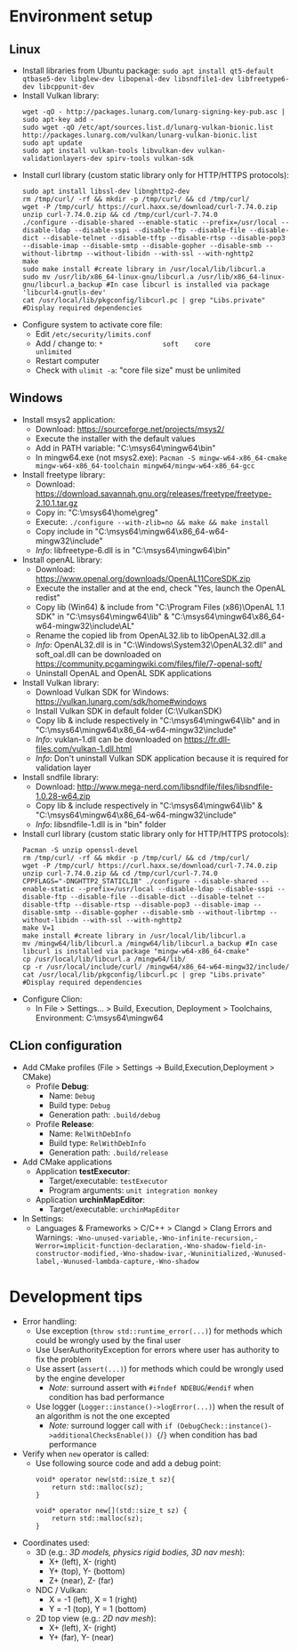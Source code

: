 # Environment setup 
## Linux
* Install libraries from Ubuntu package: `sudo apt install qt5-default qtbase5-dev libglew-dev libopenal-dev libsndfile1-dev libfreetype6-dev libcppunit-dev`
* Install Vulkan library:
  ```
  wget -qO - http://packages.lunarg.com/lunarg-signing-key-pub.asc | sudo apt-key add -
  sudo wget -qO /etc/apt/sources.list.d/lunarg-vulkan-bionic.list http://packages.lunarg.com/vulkan/lunarg-vulkan-bionic.list
  sudo apt update
  sudo apt install vulkan-tools libvulkan-dev vulkan-validationlayers-dev spirv-tools vulkan-sdk
  ```
* Install curl library (custom static library only for HTTP/HTTPS protocols):
  ```
  sudo apt install libssl-dev libnghttp2-dev
  rm /tmp/curl/ -rf && mkdir -p /tmp/curl/ && cd /tmp/curl/
  wget -P /tmp/curl/ https://curl.haxx.se/download/curl-7.74.0.zip
  unzip curl-7.74.0.zip && cd /tmp/curl/curl-7.74.0
  ./configure --disable-shared --enable-static --prefix=/usr/local --disable-ldap --disable-sspi --disable-ftp --disable-file --disable-dict --disable-telnet --disable-tftp --disable-rtsp --disable-pop3 --disable-imap --disable-smtp --disable-gopher --disable-smb --without-librtmp --without-libidn --with-ssl --with-nghttp2
  make
  sudo make install #create library in /usr/local/lib/libcurl.a
  sudo mv /usr/lib/x86_64-linux-gnu/libcurl.a /usr/lib/x86_64-linux-gnu/libcurl.a_backup #In case libcurl is installed via package 'libcurl4-gnutls-dev'
  cat /usr/local/lib/pkgconfig/libcurl.pc | grep "Libs.private" #Display required dependencies
  ```
* Configure system to activate core file:
  * Edit `/etc/security/limits.conf`
  * Add / change to: `*               soft    core            unlimited`
  * Restart computer
  * Check with `ulimit -a`: "core file size" must be unlimited

## Windows
* Install msys2 application:
  * Download: https://sourceforge.net/projects/msys2/
  * Execute the installer with the default values
  * Add in PATH variable: "C:\msys64\mingw64\bin"
  * In mingw64.exe (not msys2.exe): `Pacman -S mingw-w64-x86_64-cmake mingw-w64-x86_64-toolchain mingw64/mingw-w64-x86_64-gcc`
* Install freetype library:
  * Download: https://download.savannah.gnu.org/releases/freetype/freetype-2.10.1.tar.gz
  * Copy in: "C:\msys64\home\greg"
  * Execute: `./configure --with-zlib=no && make && make install`
  * Copy include in "C:\msys64\mingw64\x86_64-w64-mingw32\include"
  * *Info*: libfreetype-6.dll is in "C:\msys64\mingw64\bin"
* Install openAL library:
  * Download: https://www.openal.org/downloads/OpenAL11CoreSDK.zip
  * Execute the installer and at the end, check "Yes, launch the OpenAL redist"
  * Copy lib (Win64) & include from "C:\Program Files (x86)\OpenAL 1.1 SDK" in "C:\msys64\mingw64\lib" & "C:\msys64\mingw64\x86_64-w64-mingw32\include\AL"
  * Rename the copied lib from OpenAL32.lib to libOpenAL32.dll.a
  * *Info*: OpenAL32.dll is in "C:\Windows\System32\OpenAL32.dll" and soft_oal.dll can be downloaded on https://community.pcgamingwiki.com/files/file/7-openal-soft/
  * Uninstall OpenAL and OpenAL SDK applications
* Install Vulkan library:
  * Download Vulkan SDK for Windows: https://vulkan.lunarg.com/sdk/home#windows
  * Install Vulkan SDK in default folder (C:\VulkanSDK)
  * Copy lib & include respectively in "C:\msys64\mingw64\lib" and in "C:\msys64\mingw64\x86_64-w64-mingw32\include"
  * *Info*: vuklan-1.dll can be downloaded on https://fr.dll-files.com/vulkan-1.dll.html
  * *Info*: Don't uninstall Vulkan SDK application because it is required for validation layer  
* Install sndfile library:
  * Download: http://www.mega-nerd.com/libsndfile/files/libsndfile-1.0.28-w64.zip
  * Copy lib & include respectively in "C:\msys64\mingw64\lib" & "C:\msys64\mingw64\x86_64-w64-mingw32\include"
  * *Info*: libsndfile-1.dll is in "bin\" folder
* Install curl library (custom static library only for HTTP/HTTPS protocols):
  ```
  Pacman -S unzip openssl-devel
  rm /tmp/curl/ -rf && mkdir -p /tmp/curl/ && cd /tmp/curl/
  wget -P /tmp/curl/ https://curl.haxx.se/download/curl-7.74.0.zip
  unzip curl-7.74.0.zip && cd /tmp/curl/curl-7.74.0
  CPPFLAGS="-DNGHTTP2_STATICLIB" ./configure --disable-shared --enable-static --prefix=/usr/local --disable-ldap --disable-sspi --disable-ftp --disable-file --disable-dict --disable-telnet --disable-tftp --disable-rtsp --disable-pop3 --disable-imap --disable-smtp --disable-gopher --disable-smb --without-librtmp --without-libidn --with-ssl --with-nghttp2
  make V=1
  make install #create library in /usr/local/lib/libcurl.a
  mv /mingw64/lib/libcurl.a /mingw64/lib/libcurl.a_backup #In case libcurl is installed via package "mingw-w64-x86_64-cmake"
  cp /usr/local/lib/libcurl.a /mingw64/lib/
  cp -r /usr/local/include/curl/ /mingw64/x86_64-w64-mingw32/include/
  cat /usr/local/lib/pkgconfig/libcurl.pc | grep "Libs.private" #Display required dependencies
  ```
* Configure Clion:
  * In File > Settings... > Build, Execution, Deployment > Toolchains, Environment: C:\msys64\mingw64

## CLion configuration
* Add CMake profiles (File > Settings -> Build,Execution,Deployment > CMake)
  * Profile **Debug**:
    * Name: `Debug`
    * Build type: `Debug`
    * Generation path: `.build/debug`
  * Profile **Release**:
    * Name: `RelWithDebInfo`
    * Build type: `RelWithDebInfo`
    * Generation path: `.build/release`
* Add CMake applications
  * Application **testExecutor**:
    * Target/executable: `testExecutor`
    * Program arguments: `unit integration monkey`
  * Application **urchinMapEditor**:
    * Target/executable: `urchinMapEditor`
* In Settings:
  * Languages & Frameworks > C/C++ > Clangd > Clang Errors and Warnings: `-Wno-unused-variable,-Wno-infinite-recursion,-Werror=implicit-function-declaration,-Wno-shadow-field-in-constructor-modified,-Wno-shadow-ivar,-Wuninitialized,-Wunused-label,-Wunused-lambda-capture,-Wno-shadow`

# Development tips
* Error handling:
  * Use exception (`throw std::runtime_error(...)`) for methods which could be wrongly used by the final user
  * Use UserAuthorityException for errors where user has authority to fix the problem
  * Use assert (`assert(...)`) for methods which could be wrongly used by the engine developer
    * *Note:* surround assert with `#ifndef NDEBUG`/`#endif` when condition has bad performance
  * Use logger (`Logger::instance()->logError(...)`) when the result of an algorithm is not the one excepted
    * *Note:* surround logger call with `if (DebugCheck::instance()->additionalChecksEnable()) {`/`}` when condition has bad performance
* Verify when `new` operator is called:
  * Use following source code and add a debug point:
      ```
      void* operator new(std::size_t sz){
          return std::malloc(sz);
      }

      void* operator new[](std::size_t sz) {
          return std::malloc(sz);
      }
      ```
* Coordinates used:
  * 3D (e.g.: *3D models, physics rigid bodies, 3D nav mesh*):
    - X+ (left), X- (right)
    - Y+ (top), Y- (bottom)
    - Z+ (near), Z- (far)
  * NDC / Vulkan:
    - X = -1 (left), X = 1 (right)
    - Y = -1 (top), Y = 1 (bottom)
  * 2D top view (e.g.: *2D nav mesh*):
    - X+ (left), X- (right)
    - Y+ (far), Y- (near)
